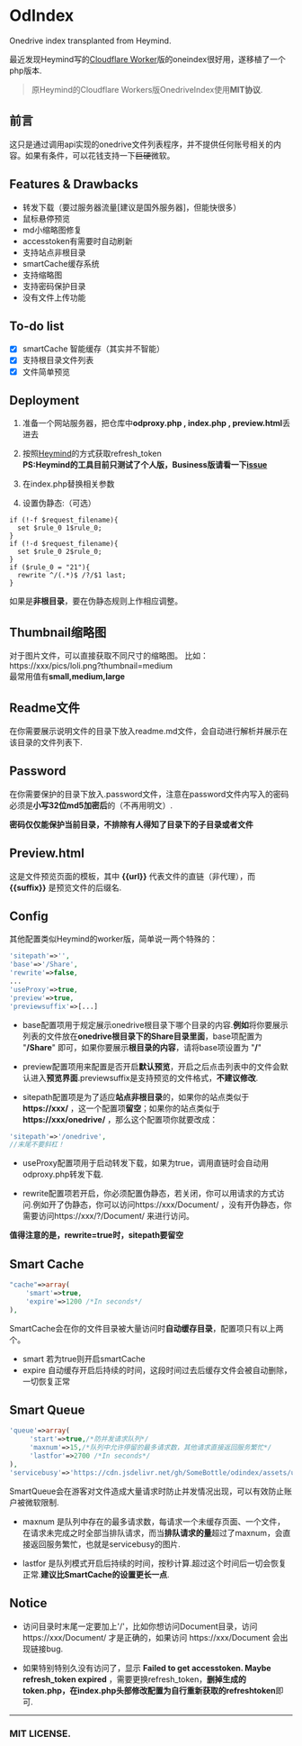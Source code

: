 # OdIndex
Onedrive index transplanted from Heymind.

最近发现Heymind写的<a href='https://github.com/heymind/OneDrive-Index-Cloudflare-Worker' target='_blank'>Cloudflare Worker</a>版的oneindex很好用，遂移植了一个php版本.

> 原Heymind的Cloudflare Workers版OnedriveIndex使用**MIT协议**.  

## 前言  
这只是通过调用api实现的onedrive文件列表程序，并不提供任何账号相关的内容。如果有条件，可以花钱支持一下<del>巨硬</del>微软。   

## Features & Drawbacks  
* 转发下载（要过服务器流量[建议是国外服务器]，但能快很多）   
* 鼠标悬停预览  
* md小缩略图修复  
* accesstoken有需要时自动刷新  
* 支持站点非根目录  
* smartCache缓存系统  
* 支持缩略图  
* 支持密码保护目录  
* 没有文件上传功能  

## To-do list
- [x] smartCache 智能缓存（其实并不智能）  
- [x] 支持根目录文件列表  
- [x] 文件简单预览  

## Deployment  
1. 准备一个网站服务器，把仓库中**odproxy.php , index.php , preview.html**丢进去  

2. 按照<a href='https://github.com/SomeBottle/OdIndex/blob/master/heymind/heymind.md' target='_blank'>Heymind</a>的方式获取refresh_token  
**PS:Heymind的工具目前只测试了个人版，Business版请看一下<a href='https://github.com/heymind/OneDrive-Index-Cloudflare-Worker/issues' target='_blank'>issue</a>**  

3. 在index.php替换相关参数  

4. 设置伪静态:（可选）  
  
  ```
  if (!-f $request_filename){
    set $rule_0 1$rule_0;
  }
  if (!-d $request_filename){
    set $rule_0 2$rule_0;
  }
  if ($rule_0 = "21"){
    rewrite ^/(.*)$ /?/$1 last;
  }
  ```
  如果是**非根目录**，要在伪静态规则上作相应调整。  
  
## Thumbnail缩略图  
对于图片文件，可以直接获取不同尺寸的缩略图。 比如：https://xxx/pics/loli.png?thumbnail=medium  
最常用值有**small,medium,large**  
  
## Readme文件  
在你需要展示说明文件的目录下放入readme.md文件，会自动进行解析并展示在该目录的文件列表下.  
  
## Password  
在你需要保护的目录下放入.password文件，注意在password文件内写入的密码必须是**小写32位md5加密后**的（不再用明文）.  

**密码仅仅能保护当前目录，不排除有人得知了目录下的子目录或者文件**  

## Preview.html  
这是文件预览页面的模板，其中 **{{url}}** 代表文件的直链（非代理），而 **{{suffix}}** 是预览文件的后缀名.  

## Config  
其他配置类似Heymind的worker版，简单说一两个特殊的：  

```php
'sitepath'=>'',  
'base'=>'/Share',
'rewrite'=>false,
...
'useProxy'=>true,  
'preview'=>true,  
'previewsuffix'=>[...]  
```
* base配置项用于规定展示onedrive根目录下哪个目录的内容.**例如**将你要展示列表的文件放在**onedrive根目录下的Share目录里面**，base项配置为 "**/Share**" 即可，如果你要展示**根目录的内容**，请将base项设置为 "**/**"  

* preview配置项用来配置是否开启**默认预览**，开启之后点击列表中的文件会默认进入**预览界面**.previewsuffix是支持预览的文件格式，**不建议修改**.  

* sitepath配置项是为了适应**站点非根目录**的，如果你的站点类似于**https://xxx/** ，这一个配置项**留空**；如果你的站点类似于**https://xxx/onedrive/** ，那么这个配置项你就要改成：  
```php
'sitepath'=>'/onedrive',  
//末尾不要斜杠！  
```

* useProxy配置项用于启动转发下载，如果为true，调用直链时会自动用odproxy.php转发下载.  

* rewrite配置项若开启，你必须配置伪静态，若关闭，你可以用请求的方式访问.例如开了伪静态，你可以访问https://xxx/Document/ ，没有开伪静态，你需要访问https://xxx/?/Document/ 来进行访问。  

**值得注意的是，rewrite=true时，sitepath要留空**  

## Smart Cache  
```php
"cache"=>array(
    'smart'=>true,
    'expire'=>1200 /*In seconds*/
),
```

SmartCache会在你的文件目录被大量访问时**自动缓存目录**，配置项只有以上两个。  

* smart 若为true则开启smartCache  
* expire 自动缓存开启后持续的时间，这段时间过去后缓存文件会被自动删除，一切恢复正常  

## Smart Queue  
```php
'queue'=>array(
     'start'=>true,/*防并发请求队列*/
     'maxnum'=>15,/*队列中允许停留的最多请求数，其他请求直接返回服务繁忙*/
     'lastfor'=>2700 /*In seconds*/
),
'servicebusy'=>'https://cdn.jsdelivr.net/gh/SomeBottle/odindex/assets/unavailable.png',
```

SmartQueue会在游客对文件造成大量请求时防止并发情况出现，可以有效防止账户被微软限制.  

* maxnum 是队列中存在的最多请求数，每请求一个未缓存页面、一个文件，在请求未完成之时全部当排队请求，而当**排队请求的量**超过了maxnum，会直接返回服务繁忙，也就是servicebusy的图片.  

* lastfor 是队列模式开启后持续的时间，按秒计算.超过这个时间后一切会恢复正常.**建议比SmartCache的设置更长一点**.  

## Notice  

* 访问目录时末尾一定要加上'/'，比如你想访问Document目录，访问https://xxx/Document/ 才是正确的，如果访问 https://xxx/Document 会出现链接bug.  

* 如果特别特别久没有访问了，显示 **Failed to get accesstoken. Maybe refresh_token expired** ，需要更换refresh_token，**删掉生成的token.php，在index.php头部修改配置为自行重新获取的refreshtoken**即可.  

------------------
### MIT LICENSE. 
